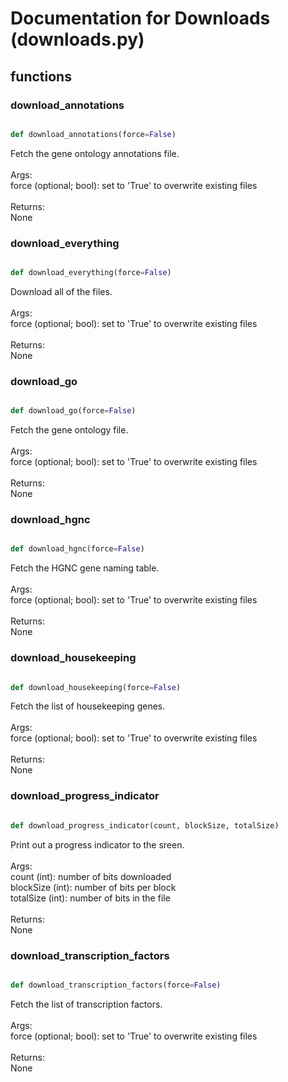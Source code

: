 # Documentation for Downloads (downloads.py)

## functions

### download\_annotations
```py

def download_annotations(force=False)

```



Fetch the gene ontology annotations file.<br /><br />Args:<br />	force (optional; bool): set to 'True' to overwrite existing files<br /><br />Returns:<br />	None


### download\_everything
```py

def download_everything(force=False)

```



Download all of the files.<br /><br />Args:<br />	force (optional; bool): set to 'True' to overwrite existing files<br /><br />Returns:<br />	None


### download\_go
```py

def download_go(force=False)

```



Fetch the gene ontology file.<br /><br />Args:<br />	force (optional; bool): set to 'True' to overwrite existing files<br /><br />Returns:<br />	None


### download\_hgnc
```py

def download_hgnc(force=False)

```



Fetch the HGNC gene naming table.<br /><br />Args:<br />	force (optional; bool): set to 'True' to overwrite existing files<br /><br />Returns:<br />	None


### download\_housekeeping
```py

def download_housekeeping(force=False)

```



Fetch the list of housekeeping genes.<br /><br />Args:<br />	force (optional; bool): set to 'True' to overwrite existing files<br /><br />Returns:<br />	None


### download\_progress\_indicator
```py

def download_progress_indicator(count, blockSize, totalSize)

```



Print out a progress indicator to the sreen.<br /><br />Args:<br />	count (int): number of bits downloaded<br />	blockSize (int): number of bits per block<br />	totalSize (int): number of bits in the file<br /><br />Returns:<br />	None


### download\_transcription\_factors
```py

def download_transcription_factors(force=False)

```



Fetch the list of transcription factors.<br /><br />Args:<br />	force (optional; bool): set to 'True' to overwrite existing files<br /><br />Returns:<br />	None

